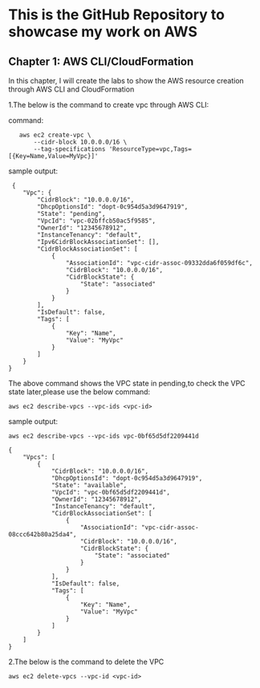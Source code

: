 # This is the GitHub Repository to showcase my work on AWS
## Chapter 1: AWS CLI/CloudFormation

In this chapter, I will create the labs to show the AWS resource creation through AWS CLI and CloudFormation

1.The below is the command to create vpc through AWS CLI: 

command:
~~~
   aws ec2 create-vpc \
       --cidr-block 10.0.0.0/16 \
       --tag-specifications 'ResourceType=vpc,Tags=[{Key=Name,Value=MyVpc}]'
~~~
sample output:

~~~
 {
    "Vpc": {
        "CidrBlock": "10.0.0.0/16",
        "DhcpOptionsId": "dopt-0c954d5a3d9647919",
        "State": "pending",
        "VpcId": "vpc-02bffcb50ac5f9585",
        "OwnerId": "12345678912",
        "InstanceTenancy": "default",
        "Ipv6CidrBlockAssociationSet": [],
        "CidrBlockAssociationSet": [
            {
                "AssociationId": "vpc-cidr-assoc-09332dda6f059df6c",
                "CidrBlock": "10.0.0.0/16",
                "CidrBlockState": {
                    "State": "associated"
                }
            }
        ],
        "IsDefault": false,
        "Tags": [
            {
                "Key": "Name",
                "Value": "MyVpc"
            }
        ]
    }
}

~~~

The above command shows the VPC state in pending,to check the VPC state later,please use the below command:

~~~
aws ec2 describe-vpcs --vpc-ids <vpc-id>
~~~

sample output:
~~~
aws ec2 describe-vpcs --vpc-ids vpc-0bf65d5df2209441d

{
    "Vpcs": [
        {
            "CidrBlock": "10.0.0.0/16",
            "DhcpOptionsId": "dopt-0c954d5a3d9647919",
            "State": "available",
            "VpcId": "vpc-0bf65d5df2209441d",
            "OwnerId": "12345678912",
            "InstanceTenancy": "default",
            "CidrBlockAssociationSet": [
                {
                    "AssociationId": "vpc-cidr-assoc-08ccc642b80a25da4",
                    "CidrBlock": "10.0.0.0/16",
                    "CidrBlockState": {
                        "State": "associated"
                    }
                }
            ],
            "IsDefault": false,
            "Tags": [
                {
                    "Key": "Name",
                    "Value": "MyVpc"
                }
            ]
        }
    ]
}
~~~

2.The below is the command to delete the VPC

~~~
aws ec2 delete-vpcs --vpc-id <vpc-id>
~~~